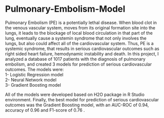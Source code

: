 # Pulmonary-Embolism-Model
Pulmonary Embolism (PE) is a potentially lethal disease. When blood clot in the venous vascular system, moves from its original formation site into the lungs, it leads to the blockage of local blood circulation in that part of the lung, eventually cause a systemin syndrome that not only involves the lungs, but also could affect all of the cardiovascular system. Thus, PE is a systemic syndrome, that results in serious cardiovascular outcomes such as right sided heart failure, hemodynamic instability and death.
In this project, I analyzed a database of 1017 patients with the diagnosis of pulmonary embolism, and created 3 models for prediction of serious cardiovascular outcomes. The models were:                                           
1- Logistic Regression model                                                                    
2- Neural Network model                                           
3- Gradient Boosting model                                                    

All of the models were developed based on H2O package in R Studio environment. Finally, the best model for prediction of serious cardiovascular outcomes was the Gradient Boosting model, with an AUC-ROC of 0.94, accuracy of 0.96 and F1-score of 0.76 .
